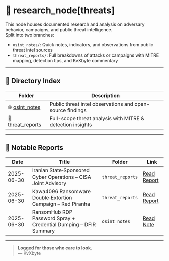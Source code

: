 # 🧠 research_node[threats]

This node houses documented research and analysis on adversary behavior, campaigns, and public threat intelligence.  
Split into two branches:

- `osint_notes/`: Quick notes, indicators, and observations from public threat intel sources  
- `threat_reports/`: Full breakdowns of attacks or campaigns with MITRE mapping, detection tips, and KvXbyte commentary

---

## 📁 Directory Index

| Folder        | Description                                                                 |
|---------------|-----------------------------------------------------------------------------|
| 🌐 [osint_notes](osint_notes/)   | Public threat intel observations and open-source findings            |
| 📄 [threat_reports](threat_reports/) | Full-scope threat analysis with MITRE & detection insights             |

---

## 📄 Notable Reports

| Date       | Title                                                                 | Folder        | Link                                                                 |
|------------|------------------------------------------------------------------------|----------------|----------------------------------------------------------------------|
| 2025-06-30 | Iranian State‑Sponsored Cyber Operations – CISA Joint Advisory        | `threat_reports` | [Read Report](threat_reports/iran_state_sponsored_operations_fact_sheet_june2025.md) |
| 2025-06-30 | Kawa4096 Ransomware Double‑Extortion Campaign – Red Piranha           | `threat_reports` | [Read Report](threat_reports/kawa4096_ransomware_double_extortion_june2025.md) |
| 2025-06-30 | RansomHub RDP Password Spray + Credential Dumping – DFIR Summary      | `osint_notes`  | [Read Note](osint_notes/ransomhub_password_spray_rdp.md)             |

---

> **Logged for those who care to look.**  
> — KvXbyte
